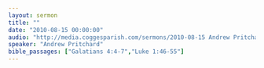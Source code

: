 ```yaml
---
layout: sermon
title: ""
date: "2010-08-15 00:00:00"
audio: "http://media.coggesparish.com/sermons/2010-08-15 Andrew Pritchard.mp3"
speaker: "Andrew Pritchard"
bible_passages: ["Galatians 4:4-7","Luke 1:46-55"]
---
```


